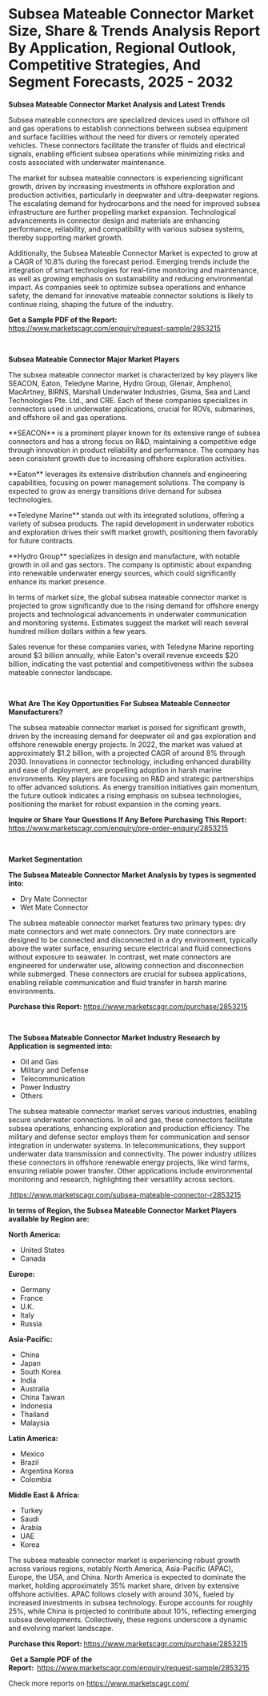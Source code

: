 <p><h1>Subsea Mateable Connector Market Size, Share & Trends Analysis Report By Application, Regional Outlook, Competitive Strategies, And Segment Forecasts, 2025 - 2032</h1></p><p><strong>Subsea Mateable Connector Market Analysis and Latest Trends</strong></p>
<p><p>Subsea mateable connectors are specialized devices used in offshore oil and gas operations to establish connections between subsea equipment and surface facilities without the need for divers or remotely operated vehicles. These connectors facilitate the transfer of fluids and electrical signals, enabling efficient subsea operations while minimizing risks and costs associated with underwater maintenance.</p><p>The market for subsea mateable connectors is experiencing significant growth, driven by increasing investments in offshore exploration and production activities, particularly in deepwater and ultra-deepwater regions. The escalating demand for hydrocarbons and the need for improved subsea infrastructure are further propelling market expansion. Technological advancements in connector design and materials are enhancing performance, reliability, and compatibility with various subsea systems, thereby supporting market growth.</p><p>Additionally, the Subsea Mateable Connector Market is expected to grow at a CAGR of 10.8% during the forecast period. Emerging trends include the integration of smart technologies for real-time monitoring and maintenance, as well as growing emphasis on sustainability and reducing environmental impact. As companies seek to optimize subsea operations and enhance safety, the demand for innovative mateable connector solutions is likely to continue rising, shaping the future of the industry.</p></p>
<p><strong>Get a Sample PDF of the Report:&nbsp;</strong> <a href="https://www.marketscagr.com/enquiry/request-sample/2853215?utm_campaign=3217&utm_medium=2&utm_source=Github&utm_content=ia&utm_term=11032025&utm_id=subsea-mateable-connector">https://www.marketscagr.com/enquiry/request-sample/2853215</a></p>
<p>&nbsp;</p>
<p><strong>Subsea Mateable Connector Major Market Players</strong></p>
<p><p>The subsea mateable connector market is characterized by key players like SEACON, Eaton, Teledyne Marine, Hydro Group, Glenair, Amphenol, MacArtney, BIRNS, Marshall Underwater Industries, Gisma, Sea and Land Technologies Pte. Ltd., and CRE. Each of these companies specializes in connectors used in underwater applications, crucial for ROVs, submarines, and offshore oil and gas operations.</p><p>**SEACON** is a prominent player known for its extensive range of subsea connectors and has a strong focus on R&D, maintaining a competitive edge through innovation in product reliability and performance. The company has seen consistent growth due to increasing offshore exploration activities.</p><p>**Eaton** leverages its extensive distribution channels and engineering capabilities, focusing on power management solutions. The company is expected to grow as energy transitions drive demand for subsea technologies.</p><p>**Teledyne Marine** stands out with its integrated solutions, offering a variety of subsea products. The rapid development in underwater robotics and exploration drives their swift market growth, positioning them favorably for future contracts.</p><p>**Hydro Group** specializes in design and manufacture, with notable growth in oil and gas sectors. The company is optimistic about expanding into renewable underwater energy sources, which could significantly enhance its market presence.</p><p>In terms of market size, the global subsea mateable connector market is projected to grow significantly due to the rising demand for offshore energy projects and technological advancements in underwater communication and monitoring systems. Estimates suggest the market will reach several hundred million dollars within a few years.</p><p>Sales revenue for these companies varies, with Teledyne Marine reporting around $3 billion annually, while Eaton's overall revenue exceeds $20 billion, indicating the vast potential and competitiveness within the subsea mateable connector landscape.</p></p>
<p>&nbsp;</p>
<p><strong>What Are The Key Opportunities For Subsea Mateable Connector Manufacturers?</strong></p>
<p><p>The subsea mateable connector market is poised for significant growth, driven by the increasing demand for deepwater oil and gas exploration and offshore renewable energy projects. In 2022, the market was valued at approximately $1.2 billion, with a projected CAGR of around 8% through 2030. Innovations in connector technology, including enhanced durability and ease of deployment, are propelling adoption in harsh marine environments. Key players are focusing on R&D and strategic partnerships to offer advanced solutions. As energy transition initiatives gain momentum, the future outlook indicates a rising emphasis on subsea technologies, positioning the market for robust expansion in the coming years.</p></p>
<p><strong>Inquire or Share Your Questions If Any Before Purchasing This Report:</strong> <a href="https://www.marketscagr.com/enquiry/pre-order-enquiry/2853215?utm_campaign=3217&utm_medium=2&utm_source=Github&utm_content=ia&utm_term=11032025&utm_id=subsea-mateable-connector">https://www.marketscagr.com/enquiry/pre-order-enquiry/2853215</a></p>
<p>&nbsp;</p>
<p><strong>Market Segmentation</strong></p>
<p><strong>The Subsea Mateable Connector Market Analysis by types is segmented into:</strong></p>
<p><ul><li>Dry Mate Connector</li><li>Wet Mate Connector</li></ul></p>
<p><p>The subsea mateable connector market features two primary types: dry mate connectors and wet mate connectors. Dry mate connectors are designed to be connected and disconnected in a dry environment, typically above the water surface, ensuring secure electrical and fluid connections without exposure to seawater. In contrast, wet mate connectors are engineered for underwater use, allowing connection and disconnection while submerged. These connectors are crucial for subsea applications, enabling reliable communication and fluid transfer in harsh marine environments.</p></p>
<p><strong>Purchase this Report:&nbsp;</strong><a href="https://www.marketscagr.com/purchase/2853215?utm_campaign=3217&utm_medium=2&utm_source=Github&utm_content=ia&utm_term=11032025&utm_id=subsea-mateable-connector">https://www.marketscagr.com/purchase/2853215</a></p>
<p>&nbsp;</p>
<p><strong>The Subsea Mateable Connector Market Industry Research by Application is segmented into:</strong></p>
<p><ul><li>Oil and Gas</li><li>Military and Defense</li><li>Telecommunication</li><li>Power Industry</li><li>Others</li></ul></p>
<p><p>The subsea mateable connector market serves various industries, enabling secure underwater connections. In oil and gas, these connectors facilitate subsea operations, enhancing exploration and production efficiency. The military and defense sector employs them for communication and sensor integration in underwater systems. In telecommunications, they support underwater data transmission and connectivity. The power industry utilizes these connectors in offshore renewable energy projects, like wind farms, ensuring reliable power transfer. Other applications include environmental monitoring and research, highlighting their versatility across sectors.</p></p>
<p><a href="https://www.marketscagr.com/subsea-mateable-connector-r2853215?utm_campaign=3217&utm_medium=2&utm_source=Github&utm_content=ia&utm_term=11032025&utm_id=subsea-mateable-connector">&nbsp;https://www.marketscagr.com/subsea-mateable-connector-r2853215</a></p>
<p><strong>In terms of Region, the Subsea Mateable Connector Market Players available by Region are:</strong></p>
<p>
    <p> <strong> North America: </strong>
        <ul>
            <li>United States</li>
            <li>Canada</li>
        </ul>
        </p> 
    <p> <strong> Europe: </strong>
        <ul>
            <li>Germany</li>
            <li>France</li>
            <li>U.K.</li>
            <li>Italy</li>
            <li>Russia</li>
        </ul>
        </p> 
    <p> <strong> Asia-Pacific: </strong>
        <ul>
            <li>China</li>
            <li>Japan</li>
            <li>South Korea</li>
            <li>India</li>
            <li>Australia</li>
            <li>China Taiwan</li>
            <li>Indonesia</li>
            <li>Thailand</li>
            <li>Malaysia</li>
        </ul>
        </p> 
    <p> <strong> Latin America: </strong>
        <ul>
            <li>Mexico</li>
            <li>Brazil</li>
            <li>Argentina Korea</li>
            <li>Colombia</li>
        </ul>
        </p> 
    <p> <strong> Middle East & Africa: </strong>
        <ul>
            <li>Turkey</li>
            <li>Saudi</li>
            <li>Arabia</li>
            <li>UAE</li>
            <li>Korea</li>
        </ul>
    </p>
    </p>
<p><p>The subsea mateable connector market is experiencing robust growth across various regions, notably North America, Asia-Pacific (APAC), Europe, the USA, and China. North America is expected to dominate the market, holding approximately 35% market share, driven by extensive offshore activities. APAC follows closely with around 30%, fueled by increased investments in subsea technology. Europe accounts for roughly 25%, while China is projected to contribute about 10%, reflecting emerging subsea developments. Collectively, these regions underscore a dynamic and evolving market landscape.</p></p>
<p><strong>Purchase this Report: </strong><a href="https://www.marketscagr.com/purchase/2853215?utm_campaign=3217&utm_medium=2&utm_source=Github&utm_content=ia&utm_term=11032025&utm_id=subsea-mateable-connector">https://www.marketscagr.com/purchase/2853215</a></p>
<p>&nbsp;<strong>Get a Sample PDF of the Report:&nbsp;&nbsp;</strong><a href="https://www.marketscagr.com/enquiry/request-sample/2853215?utm_campaign=3217&utm_medium=2&utm_source=Github&utm_content=ia&utm_term=11032025&utm_id=subsea-mateable-connector">https://www.marketscagr.com/enquiry/request-sample/2853215</a></p>
<p><strong></strong></p>
<p>Check more reports on <a href="https://www.marketscagr.com/?utm_campaign=3217&utm_medium=2&utm_source=Github&utm_content=ia&utm_term=11032025&utm_id=subsea-mateable-connector">https://www.marketscagr.com/</a></p>